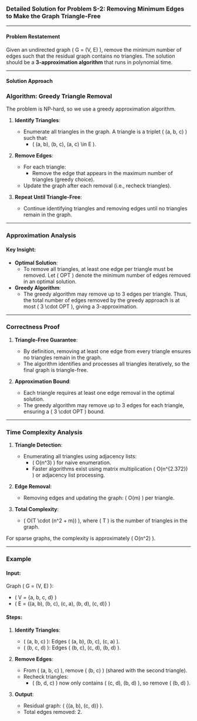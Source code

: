 ### Detailed Solution for Problem S-2: Removing Minimum Edges to Make the Graph Triangle-Free

---

#### **Problem Restatement**
Given an undirected graph \( G = (V, E) \), remove the minimum number of edges such that the residual graph contains no triangles. The solution should be a **3-approximation algorithm** that runs in polynomial time.

---

#### **Solution Approach**

### **Algorithm: Greedy Triangle Removal**
The problem is NP-hard, so we use a greedy approximation algorithm.

1. **Identify Triangles**:
   - Enumerate all triangles in the graph. A triangle is a triplet \( (a, b, c) \) such that:
     - \( (a, b), (b, c), (a, c) \in E \).

2. **Remove Edges**:
   - For each triangle:
     - Remove the edge that appears in the maximum number of triangles (greedy choice).
   - Update the graph after each removal (i.e., recheck triangles).

3. **Repeat Until Triangle-Free**:
   - Continue identifying triangles and removing edges until no triangles remain in the graph.

---

### **Approximation Analysis**

#### **Key Insight**:
- **Optimal Solution**:
  - To remove all triangles, at least one edge per triangle must be removed. Let \( OPT \) denote the minimum number of edges removed in an optimal solution.
- **Greedy Algorithm**:
  - The greedy algorithm may remove up to 3 edges per triangle. Thus, the total number of edges removed by the greedy approach is at most \( 3 \cdot OPT \), giving a 3-approximation.

---

### **Correctness Proof**
1. **Triangle-Free Guarantee**:
   - By definition, removing at least one edge from every triangle ensures no triangles remain in the graph.
   - The algorithm identifies and processes all triangles iteratively, so the final graph is triangle-free.

2. **Approximation Bound**:
   - Each triangle requires at least one edge removal in the optimal solution.
   - The greedy algorithm may remove up to 3 edges for each triangle, ensuring a \( 3 \cdot OPT \) bound.

---

### **Time Complexity Analysis**
1. **Triangle Detection**:
   - Enumerating all triangles using adjacency lists:
     - \( O(n^3) \) for naive enumeration.
     - Faster algorithms exist using matrix multiplication \( O(n^{2.372}) \) or adjacency list processing.

2. **Edge Removal**:
   - Removing edges and updating the graph: \( O(m) \) per triangle.

3. **Total Complexity**:
   - \( O(T \cdot (n^2 + m)) \), where \( T \) is the number of triangles in the graph.

For sparse graphs, the complexity is approximately \( O(n^2) \).

---

### **Example**
#### **Input**:
Graph \( G = (V, E) \):
- \( V = \{a, b, c, d\} \)
- \( E = \{(a, b), (b, c), (c, a), (b, d), (c, d)\} \)

#### **Steps**:
1. **Identify Triangles**:
   - \( (a, b, c) \): Edges \( (a, b), (b, c), (c, a) \).
   - \( (b, c, d) \): Edges \( (b, c), (c, d), (b, d) \).

2. **Remove Edges**:
   - From \( (a, b, c) \), remove \( (b, c) \) (shared with the second triangle).
   - Recheck triangles:
     - \( (b, d, c) \) now only contains \( (c, d), (b, d) \), so remove \( (b, d) \).

3. **Output**:
   - Residual graph: \( \{(a, b), (c, d)\} \).
   - Total edges removed: 2.

